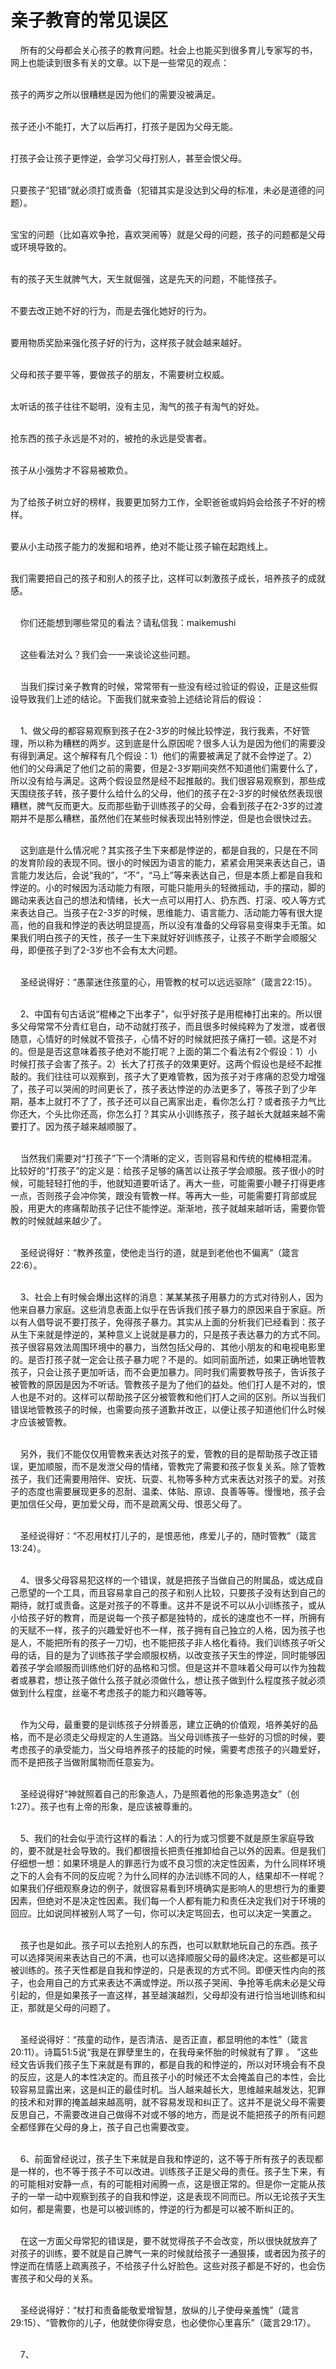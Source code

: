 # 亲子教育的常见误区



<p>&nbsp; &nbsp; 所有的父母都会关心孩子的教育问题。社会上也能买到很多育儿专家写的书，网上也能读到很多有关的文章。以下是一些常见的观点：</p>

<p>&nbsp;<br />
孩子的两岁之所以很糟糕是因为他们的需要没被满足。</p>

<p><br />
孩子还小不能打，大了以后再打，打孩子是因为父母无能。</p>

<p><br />
打孩子会让孩子更悖逆，会学习父母打别人，甚至会恨父母。</p>

<p><br />
只要孩子“犯错”就必须打或责备（犯错其实是没达到父母的标准，未必是道德的问题）。</p>

<p><br />
宝宝的问题（比如喜欢争抢，喜欢哭闹等）就是父母的问题，孩子的问题都是父母或环境导致的。</p>

<p><br />
有的孩子天生就脾气大，天生就倔强，这是先天的问题，不能怪孩子。</p>

<p><br />
不要去改正她不好的行为，而是去强化她好的行为。</p>

<p><br />
要用物质奖励来强化孩子好的行为，这样孩子就会越来越好。</p>

<p><br />
父母和孩子要平等，要做孩子的朋友，不需要树立权威。</p>

<p><br />
太听话的孩子往往不聪明，没有主见，淘气的孩子有淘气的好处。</p>

<p><br />
抢东西的孩子永远是不对的，被抢的永远是受害者。</p>

<p><br />
孩子从小强势才不容易被欺负。</p>

<p><br />
为了给孩子树立好的榜样，我要更加努力工作，全职爸爸或妈妈会给孩子不好的榜样。</p>

<p><br />
要从小主动孩子能力的发掘和培养，绝对不能让孩子输在起跑线上。</p>

<p><br />
我们需要把自己的孩子和别人的孩子比，这样可以刺激孩子成长，培养孩子的成就感。</p>

<p><br />
&nbsp; &nbsp;&nbsp;你们还能想到哪些常见的看法？请私信我：maikemushi</p>

<p><br />
&nbsp; &nbsp; 这些看法对么？我们会一一来谈论这些问题。</p>

<p><br />
&nbsp; &nbsp; 当我们探讨亲子教育的时候，常常带有一些没有经过验证的假设，正是这些假设导致我们上述的结论。下面我们就来查验上述结论背后的假设：</p>

<p><br />
&nbsp; &nbsp; 1、做父母的都容易观察到孩子在2-3岁的时候比较悖逆，我行我素，不好管理，所以称为糟糕的两岁。这到底是什么原因呢？很多人认为是因为他们的需要没有得到满足。这个解释有几个假设：1）他们的需要被满足了就不会悖逆了。2）他们的父母满足了他们之前的需要，但是2-3岁期间突然不知道他们需要什么了，所以没有给与满足。这两个假设显然是经不起推敲的。我们很容易观察到，那些成天围绕孩子转，孩子要什么给什么的父母，他们的孩子在2-3岁的时候依然表现很糟糕，脾气反而更大。反而那些勤于训练孩子的父母，会看到孩子在2-3岁的过渡期并不是那么糟糕，虽然他们在某些时候表现出特别悖逆，但是也会很快过去。</p>

<p><br />
&nbsp; &nbsp; 这到底是什么情况呢？其实孩子生下来都是悖逆的，都是自我的，只是在不同的发育阶段的表现不同。很小的时候因为语言的能力，紧紧会用哭来表达自己，语言能力发达后，会说“我的”，“不”，“马上”等来表达自己，但是本质上都是自我和悖逆的。小的时候因为活动能力有限，可能只能用头的轻微摇动，手的摆动，脚的踢动来表达自己的想法和情绪，长大一点可以用打人、扔东西、打滚、咬人等方式来表达自己。当孩子在2-3岁的时候，思维能力、语言能力、活动能力等有很大提高，他的自我和悖逆的表达明显提高，所以没有准备的父母容易变得束手无策。如果我们明白孩子的天性，孩子一生下来就好好训练孩子，让孩子不断学会顺服父母，即便孩子到了2-3岁也不会有太大问题。</p>

<p><br />
&nbsp; &nbsp; 圣经说得好：“愚蒙迷住孩童的心，用管教的杖可以远远驱除”（箴言22:15）。</p>

<p><br />
&nbsp; &nbsp; 2、中国有句古话说“棍棒之下出孝子”，似乎好孩子是用棍棒打出来的。所以很多父母常常不分青红皂白，动不动就打孩子，而且很多时候纯粹为了发泄，或者很随意，心情好的时候就不管孩子，心情不好的时候就把孩子痛打一顿。这是不对的。但是是否这意味着孩子绝对不能打呢？上面的第二个看法有2个假设：1）小时候打孩子会害了孩子。2）长大了打孩子的效果更好。这两个假设也是经不起推敲的。我们往往可以观察到，孩子大了更难管教，因为孩子对于疼痛的忍受力增强了，孩子可以哭闹的时间更长了，孩子表达悖逆的办法更多了，等孩子到了少年期，基本上就打不了了，孩子还可以自己离家出走，看你怎么打？或者孩子力气比你还大，个头比你还高，你怎么打？其实从小训练孩子，孩子越长大就越来越不需要打了。因为孩子越来越顺服了。</p>

<p><br />
&nbsp; &nbsp; 当然我们需要对“打孩子”下一个清晰的定义，否则容易和传统的棍棒相混淆。比较好的“打孩子”的定义是：给孩子足够的痛苦以让孩子学会顺服。孩子很小的时候，可能轻轻打他的手，他就知道要听话了。再大一些，可能需要小鞭子打得更疼一点，否则孩子会冲你笑，跟没有管教一样。等再大一些，可能需要打背部或屁股，用更大的疼痛帮助孩子记住不能悖逆。渐渐地，孩子就越来越听话，需要你管教的时候就越来越少了。</p>

<p><br />
&nbsp; &nbsp; 圣经说得好：“教养孩童，使他走当行的道，就是到老他也不偏离”（箴言22:6）。</p>

<p><br />
&nbsp; &nbsp; 3、社会上有时候会爆出这样的消息：某某某孩子用暴力的方式对待别人，因为他来自暴力家庭。这些消息表面上似乎在告诉我们孩子暴力的原因来自于家庭。所以有人倡导说不要打孩子，免得孩子暴力。其实从上面的分析我们已经看到：孩子从生下来就是悖逆的，某种意义上说就是暴力的，只是孩子表达暴力的方式不同。孩子很容易效法周围环境中的暴力，当然包括父母的、其他小朋友的和电视电影里的。是否打孩子就一定会让孩子暴力呢？不是的。如同前面所述，如果正确地管教孩子，只会让孩子更加听话，而不会更加暴力。同时我们需要教导孩子，告诉孩子被管教的原因是因为不听话。管教孩子是为了他们的益处。他们打人是不对的，恨人也是不对的。这样可以帮助孩子区分被管教和他们打人之间的区别。所以当我们错误地管教孩子的时候，也需要向孩子道歉并改正，以便让孩子知道他们什么时候才应该被管教。</p>

<p><br />
&nbsp; &nbsp; 另外，我们不能仅仅用管教来表达对孩子的爱，管教的目的是帮助孩子改正错误，更加顺服，而不是发泄父母的情绪，管教完了需要和孩子恢复关系。除了管教孩子，我们还需要用陪伴、安抚、玩耍、礼物等多种方式来表达对孩子的爱。对孩子的态度也需要展现更多的忍耐、温柔、体贴、原谅、良善等等。慢慢地，孩子会更加信任父母，更加爱父母，而不是疏离父母、恨恶父母了。</p>

<p><br />
&nbsp; &nbsp; 圣经说得好：“不忍用杖打儿子的，是恨恶他，疼爱儿子的，随时管教”（箴言13:24）。</p>

<p><br />
&nbsp; &nbsp; 4、很多父母容易犯这样的一个错误，就是把孩子当做自己的附属品，或达成自己愿望的一个工具，而且容易拿自己的孩子和别人比较，只要孩子没有达到自己的期待，就打或责备。这是对孩子的不尊重。这并不是说不可以从小训练孩子，或从小给孩子好的教育，而是说每一个孩子都是独特的，成长的速度也不一样，所拥有的天赋不一样，孩子的兴趣爱好也不一样，孩子拥有自己独立的人格，因为孩子也是人，不能把所有的孩子一刀切，也不能把孩子非人格化看待。我们训练孩子听父母的话，目的是为了训练孩子学会顺服权柄，以改变孩子天生的悖逆，同时能够因着孩子学会顺服而训练他们好的品格和习惯。但是这并不意味着父母可以作为独裁者或暴君，想让孩子做什么孩子就必须做什么，想让孩子做到什么程度孩子就必须做到什么程度，丝毫不考虑孩子的能力和兴趣等等。</p>

<p><br />
&nbsp; &nbsp; 作为父母，最重要的是训练孩子分辨善恶，建立正确的价值观，培养美好的品格，而不是必须走父母规定的人生道路。当父母训练孩子一些好的习惯的时候，要考虑孩子的承受能力，当父母培养孩子的技能的时候，需要考虑孩子的兴趣爱好，而不是把孩子当做附属物而任意妄为。</p>

<p><br />
&nbsp; &nbsp; 圣经说得好“神就照着自己的形象造人，乃是照着他的形象造男造女”（创1:27）。孩子也有上帝的形象，是应该被尊重的。</p>

<p><br />
&nbsp; &nbsp; 5、我们的社会似乎流行这样的看法：人的行为或习惯要不就是原生家庭导致的，要不就是社会导致的。我们都很擅长把责任推卸给自己以外的因素。但是我们仔细想一想：如果环境是人的罪恶行为或不良习惯的决定性因素，为什么同样环境之下的人会有不同的反应呢？为什么同样的办法训练不同的人，结果却不一样呢？如果我们仔细观察身边的例子，就很容易看到环境确实是影响人的思想行为的重要因素，但绝对不是决定性因素。我们每一个人都有能力和责任决定我们对于环境的回应。比如说同样被别人骂了一句，你可以决定骂回去，也可以决定一笑置之。</p>

<p><br />
&nbsp; &nbsp; 孩子也是如此。孩子可以去抢别人的东西，也可以默默地玩自己的东西。孩子可以选择哭闹来表达自己的不满，也可以选择顺服父母的最终决定。这些都是可以被训练的。孩子天性都是自我和悖逆的，只是表现的方式不同。即便天性内向的孩子，也会用自己的方式来表达不满或悖逆。所以孩子哭闹、争抢等毛病未必是父母引起的，但是如果孩子一直这样，甚至越演越烈，父母却没有进行恰当地训练和纠正，那就是父母的问题了。</p>

<p><br />
&nbsp; &nbsp; 圣经说得好：“孩童的动作，是否清洁、是否正直，都显明他的本性”（箴言20:11）。诗篇51:5说“我是在罪孽里生的，在我母亲怀胎的时候就有了罪 。&nbsp;”这些经文告诉我们孩子生下来就是有罪的，都是自我的和悖逆的，所以对环境会有不良的反应，这是人的本性决定的。而且孩子小的时候还不太会掩盖自己的本性，会比较容易显露出来，这是纠正的最佳时机。当人越来越长大，思维越来越发达，犯罪的技术和对罪的掩盖越来越高明，就不容易发现和纠正了。这并不是说父母不需要反思自己，不需要改进自己做得不对或不够的地方，而是说不能把孩子的所有问题全都怪罪在父母的身上，孩子自己也需要改变。</p>

<p><br />
&nbsp; &nbsp; 6、前面曾经说过，孩子生下来就是自我和悖逆的，这不等于所有孩子的表现都是一样的，也不等于孩子不可以改进。训练孩子正是父母的责任。孩子生下来，有的可能相对安静一点，有的可能相对闹腾一点，这是很正常的。但是你一定能从孩子的一举一动中观察到孩子的自我和悖逆，这是表现不同而已。所以无论孩子天生如何，都是需要，也是可以被训练的，悖逆的行为都是可以被不断纠正的。</p>

<p><br />
&nbsp; &nbsp; 在这一方面父母常犯的错误是，要不就觉得孩子不会改变，所以很快就放弃了对孩子的训练，要不就是自己脾气一来的时候就给孩子一通狠揍，或者因为孩子的悖逆而在情感上疏离孩子，不给孩子什么好脸色。这些对孩子都是不好的，也会伤害孩子和父母的关系。</p>

<p><br />
&nbsp; &nbsp; 圣经说得好：“杖打和责备能敬爱增智慧，放纵的儿子使母亲羞愧”（箴言29:15）、“管教你的儿子，他就使你得安息，也必使你心里喜乐”（箴言29:17）。</p>

<p><br />
&nbsp; &nbsp; 7、</p>